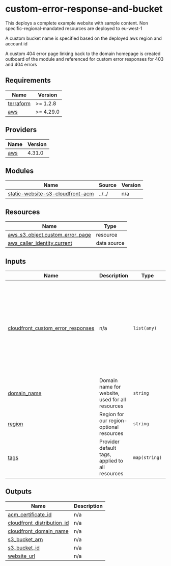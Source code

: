 # custom-error-response-and-bucket

This deploys a complete example website with sample content. Non specific-regional-mandated resources are deployed to eu-west-1

A custom bucket name is specified based on the deployed aws region and account id

A custom 404 error page linking back to the domain homepage is created outboard of the module and referenced for custom error responses for 403 and 404 errors

## Requirements

| Name                                                                     | Version   |
| ------------------------------------------------------------------------ | --------- |
| <a name="requirement_terraform"></a> [terraform](#requirement_terraform) | >= 1.2.8  |
| <a name="requirement_aws"></a> [aws](#requirement_aws)                   | >= 4.29.0 |

## Providers

| Name                                             | Version |
| ------------------------------------------------ | ------- |
| <a name="provider_aws"></a> [aws](#provider_aws) | 4.31.0  |

## Modules

| Name                                                                                                                                | Source | Version |
| ----------------------------------------------------------------------------------------------------------------------------------- | ------ | ------- |
| <a name="module_static-website-s3-cloudfront-acm"></a> [static-website-s3-cloudfront-acm](#module_static-website-s3-cloudfront-acm) | ../../ | n/a     |

## Resources

| Name                                                                                                                          | Type        |
| ----------------------------------------------------------------------------------------------------------------------------- | ----------- |
| [aws_s3_object.custom_error_page](https://registry.terraform.io/providers/hashicorp/aws/latest/docs/resources/s3_object)      | resource    |
| [aws_caller_identity.current](https://registry.terraform.io/providers/hashicorp/aws/latest/docs/data-sources/caller_identity) | data source |

## Inputs

| Name                                                                                                                                 | Description                                     | Type          | Default                                                                                                                                                                                                                                                                                    | Required |
| ------------------------------------------------------------------------------------------------------------------------------------ | ----------------------------------------------- | ------------- | ------------------------------------------------------------------------------------------------------------------------------------------------------------------------------------------------------------------------------------------------------------------------------------------ | :------: |
| <a name="input_cloudfront_custom_error_responses"></a> [cloudfront_custom_error_responses](#input_cloudfront_custom_error_responses) | n/a                                             | `list(any)`   | <pre>[<br> {<br> "error_caching_min_ttl": 10,<br> "error_code": 403,<br> "response_code": 404,<br> "response_page_path": "/404.html"<br> },<br> {<br> "error_caching_min_ttl": 10,<br> "error_code": 404,<br> "response_code": 404,<br> "response_page_path": "/404.html"<br> }<br>]</pre> |    no    |
| <a name="input_domain_name"></a> [domain_name](#input_domain_name)                                                                   | Domain name for website, used for all resources | `string`      | n/a                                                                                                                                                                                                                                                                                        |   yes    |
| <a name="input_region"></a> [region](#input_region)                                                                                  | Region for our region-optional resources        | `string`      | `"eu-west-1"`                                                                                                                                                                                                                                                                              |    no    |
| <a name="input_tags"></a> [tags](#input_tags)                                                                                        | Provider default tags, applied to all resources | `map(string)` | <pre>{<br> "managed_by_terraform": true,<br> "terraform_module": "agsolut/static-website-s3-cloudfront-acm/aws"<br>}</pre>                                                                                                                                                                 |    no    |

## Outputs

| Name                                                                                                              | Description |
| ----------------------------------------------------------------------------------------------------------------- | ----------- |
| <a name="output_acm_certificate_id"></a> [acm_certificate_id](#output_acm_certificate_id)                         | n/a         |
| <a name="output_cloudfront_distribution_id"></a> [cloudfront_distribution_id](#output_cloudfront_distribution_id) | n/a         |
| <a name="output_cloudfront_domain_name"></a> [cloudfront_domain_name](#output_cloudfront_domain_name)             | n/a         |
| <a name="output_s3_bucket_arn"></a> [s3_bucket_arn](#output_s3_bucket_arn)                                        | n/a         |
| <a name="output_s3_bucket_id"></a> [s3_bucket_id](#output_s3_bucket_id)                                           | n/a         |
| <a name="output_website_url"></a> [website_url](#output_website_url)                                              | n/a         |
